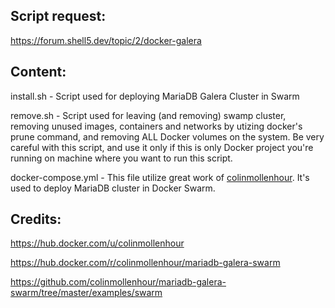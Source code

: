 ## Script request:
https://forum.shell5.dev/topic/2/docker-galera

## Content:

install.sh - Script used for deploying MariaDB Galera Cluster in Swarm

remove.sh - Script used for leaving (and removing) swamp cluster, removing unused images, containers and networks by utizing docker's prune command, and removing ALL Docker volumes on the system. Be very careful with this script, and use it only if this is only Docker project you're running on machine where you want to run this script.

docker-compose.yml - This file utilize great work of [colinmollenhour](https://hub.docker.com/u/colinmollenhour). It's used to deploy MariaDB cluster in Docker Swarm.

## Credits:
https://hub.docker.com/u/colinmollenhour

https://hub.docker.com/r/colinmollenhour/mariadb-galera-swarm

https://github.com/colinmollenhour/mariadb-galera-swarm/tree/master/examples/swarm